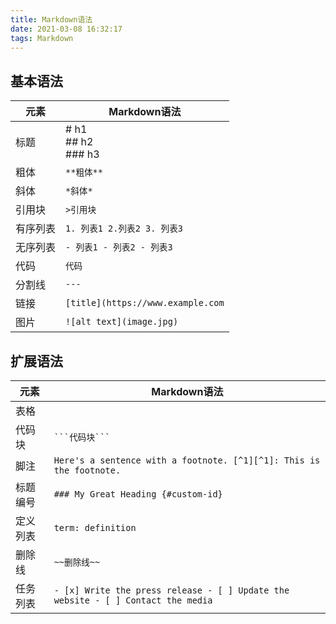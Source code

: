 ```yaml
---
title: Markdown语法
date: 2021-03-08 16:32:17
tags: Markdown
---
```

## 基本语法

| 元素 | Markdown语法 |
| ---- | ----------- |
| 标题 | # h1 <br> ## h2 <br> ### h3 |
| 粗体 | `**粗体**` |
| 斜体 | `*斜体*` |
| 引用块 | `>引用块` |
| 有序列表 | `1. 列表1 2.列表2 3. 列表3` |
| 无序列表 | `- 列表1 - 列表2 - 列表3` |
| 代码 | ``代码`` |
| 分割线 | `---` |
| 链接 | `[title](https://www.example.com` |
| 图片 | `![alt text](image.jpg)` |

## 扩展语法

| 元素 | Markdown语法 |
| ---- | ----------- |
| 表格 |  |
| 代码块 | ` ```代码块``` ` |
| 脚注 | `Here's a sentence with a footnote. [^1][^1]: This is the footnote.` |
| 标题编号 | `### My Great Heading {#custom-id}` |
| 定义列表 | `term: definition`  |
| 删除线 | `~~删除线~~`  |
| 任务列表 | `- [x] Write the press release - [ ] Update the website - [ ] Contact the media` |

